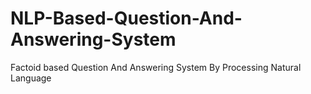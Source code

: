 # NLP-Based-Question-And-Answering-System
Factoid based Question And Answering System By Processing Natural Language
